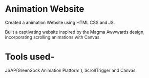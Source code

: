 # Animation Website
Created a animation Website using HTML CSS and JS.

Built a captivating website inspired by the Magma Awwwards design, incorporating scrolling animations with Canvas.

# Tools used-
JSAP(GreenSock Animation Platform ), ScrollTrigger and Canvas.

